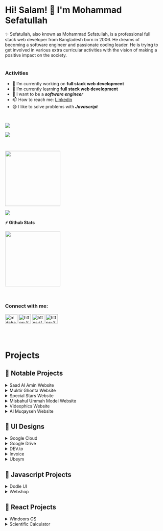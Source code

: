 <h1>Hi! Salam! 👋 I'm Mohammad Sefatullah</h1>
✨ Sefatullah, also known as Mohammad Sefatullah, is a professional full stack web developer from Bangladesh born in 2006. He dreams of becoming a software engineer and passionate coding leader. He is trying to get involved in various extra curricular activities with the vision of making a positive impact on the society.
<br/><br/>

### Activities
-  🔭 I’m currently working on **full stack web development**
-  🌱 I’m currently learning **full stack web development**
-  🤔 I want to be a ***software engineer***
-  📫 How to reach me: [Linkedin](https://www.linkedin.com/in/mosefatullah/)
-  😄 I like to solve problems with ***Javascript***

<br/>
<p align="left"> <img src="https://komarev.com/ghpvc/?username=mosefatullah&label=Profile%20views&color=0e75b6&style=flat" /> </p>
<p align="left"> <a href="https://github.com/ryo-ma/github-profile-trophy"><img src="https://github-profile-trophy.vercel.app/?username=mosefatullah" /></a> </p>
<br/>


<!--<b>&#128200; Problem Solving</b>

<p float="left">
<img height="200em"  src="https://leetcard.jacoblin.cool/mosefatullah?theme=light&font=Karma&ext=activity" />
</p>-->


<p><img height='180em' src="https://github-readme-stats.vercel.app/api/top-langs?username=mosefatullah&show_icons=true&locale=en&layout=compact" /></p>
<p><img align="center" src="https://github-readme-streak-stats.herokuapp.com/?user=mosefatullah&" /></p>

<b>⚡ Github Stats</b>
<p>
<img height='180em' src="https://github-readme-stats.vercel.app/api?username=mosefatullah&show_icons=true" />
</p>

<br/>

<h3 align="left">Connect with me:</h3>
<p align="left">
<a href="https://twitter.com/mosefatullah" target="blank"><img align="center" src="https://raw.githubusercontent.com/rahuldkjain/github-profile-readme-generator/master/src/images/icons/Social/twitter.svg" alt="mdahada09483086" height="30" width="40" /></a>
<a href="https://linkedin.com/in/mosefatullah/" target="blank"><img align="center" src="https://raw.githubusercontent.com/rahuldkjain/github-profile-readme-generator/master/src/images/icons/Social/linked-in-alt.svg" alt="https://www.linkedin.com/in/eshanahmedahad/" height="30" width="40" /></a>
<a href="https://www.facebook.com/sefatullahpage" target="blank"><img align="center" src="https://raw.githubusercontent.com/rahuldkjain/github-profile-readme-generator/master/src/images/icons/Social/facebook.svg" alt="https://www.facebook.com/eshanahmedahad" height="30" width="40" /></a>
<a href="https://www.youtube.com/@mohammadsefatullah" target="blank"><img align="center" src="https://raw.githubusercontent.com/rahuldkjain/github-profile-readme-generator/master/src/images/icons/Social/youtube.svg" alt="https://www.youtube.com/c/habluprogrammer1" height="30" width="40" /></a>
</p>

<br/><br/>

# Projects

## 📢 Notable Projects

<details>
<summary>Saad Al Amin Website</summary>

1. Live Site : [https://saadalamin.github.io/](https://saadalamin.com/)
3. Technology : Reactjs, Sass, Javascript, Bootstrap, Firebase
</details>

<details>
<summary>Muktir Ghonta Website</summary>

1. Live Site : [https://www.muktirghonta.com/](https://www.muktirghonta.com/)
3. Technology : HTML, Sass, Javascript, Bootstrap
</details>

<details>
<summary>Special Stars Website</summary>

1. Live Site : [https://specialstars.github.io/](https://specialstars.github.io/)
4. Technology : HTML, Sass, Javascript, Bootstrap, Firebase, Reactjs (parts)
</details>

<details>
<summary>Misbahul Ummah Model Website</summary>

1. Live Site : [https://www.mumodel.info/](https://www.mumodel.info/)
4. Technology : HTML, Sass, Javascript, Bootstrap, Firebase, Reactjs (parts)
</details>

<details>
<summary>Videophics Website</summary>

1. Live Site : [https://videophics.com/](https://videophics.com/)
4. Technology : Reactjs, Javascript, Tailwindcss, Firebase
</details>

</details>

<details>
<summary>Al Muqayseh Website</summary>

1. Live Site : [https://almuqayseh.pages.dev/](https://almuqayseh.pages.dev/)
4. Technology : Reactjs, Javascript, Bootstrap
</details>


## 📢 UI Designs

<details>
<summary>Google Cloud</summary>

###### With DodleUI library

1. Demo Link : [https://mosefatullah.github.io/designs/gcloud/](https://mosefatullah.github.io/designs/gcloud/)
3. Github Link : [https://github.com/mosefatullah/designs/tree/main/gcloud](https://github.com/mosefatullah/designs/tree/main/gcloud)
4. Technology : Sass, HTML
</details>

<details>
<summary>Google Drive</summary>

###### With DodleUI library

1. Demo Link : [https://mosefatullah.github.io/designs/gdrive/](https://mosefatullah.github.io/designs/gdrive/)
3. Github Link : [https://github.com/mosefatullah/designs/tree/main/gdrive](https://github.com/mosefatullah/designs/tree/main/gdrive)
4. Technology : Sass, HTML
</details>

<details>
<summary>DEV.to</summary>

###### Parts of DEV.to

1. Demo Link : [https://mosefatullah.github.io/designs/devto/](https://mosefatullah.github.io/designs/devto/)
2. Github Link : [https://github.com/mosefatullah/designs/tree/main/devto](https://github.com/mosefatullah/designs/tree/main/devto)
3. Technology : HTML, CSS
</details>

<details>
<summary>Invoice</summary>

###### Printable invoice

1. Demo Link : [https://mosefatullah.github.io/designs/invoice/](https://mosefatullah.github.io/designs/invoice/)
2. Github Link : [https://github.com/mosefatullah/designs/tree/main/invoice](https://github.com/mosefatullah/designs/tree/main/invoice)
3. Technology : HTML, CSS
</details>

<details>
<summary>Ubeym</summary>

###### Parts of facebook

1. Demo Link : [https://mosefatullah.github.io/designs/ubeym/](https://mosefatullah.github.io/designs/ubeym/)
2. Github Link : [https://github.com/mosefatullah/designs/tree/main/ubeym](https://github.com/mosefatullah/designs/tree/main/ubeym)
3. Technology : HTML, CSS
</details>

## 📢 Javascript Projects

<details>
<summary>Dodle UI</summary>

###### A frontend library that simplifies UI functionality focusing on modern features.

1. Official Website : [https://dodleui.pages.dev](https://dodleui.pages.dev)
2. Npm Package : [https://npmjs.org/package/dodleui](https://npmjs.org/package/dodleui)
3. Yarn Package : [https://yarnpkg.com/package/dodleui](https://yarnpkg.com/package/dodleui)
4. Github Link : [https://github.com/mosefatullah/dodleui](https://github.com/mosefatullah/dodleui)
5. Technology : Sass, Javascript
</details>

<details>
  <summary>Webshop</summary>

  ###### Webshop - building website's parts

  1. Demo Link : https://mosefatullah.github.io/webshop
  2. Github Link : [https://github.com/mosefatullah/webshop](https://github.com/mosefatullah/webshop)
</details>

## 📢 React Projects

<details>
<summary>Windoors OS</summary>

1. Demo Link : [https://mosefatullah.github.io/windoors-os](https://mosefatullah.github.io/windoors-os)
2. Github Link : [https://github.com/mosefatullah/windoors-os](https://github.com/mosefatullah/windoors-os)
3. Technology : Reactjs, Javascript
</details>

<details>
<summary>Scientific Calculator</summary>

1. Demo Link : [https://mosefatullah.github.io/react-calculator](https://mosefatullah.github.io/react-calculator)
2. Github Link : [https://github.com/mosefatullah/react-calculator](https://github.com/mosefatullah/react-calculator)
3. Technology : Reactjs, Mathjs
</details>
